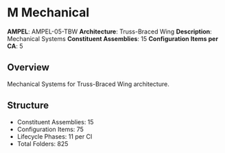# M Mechanical

**AMPEL**: AMPEL-05-TBW
**Architecture**: Truss-Braced Wing
**Description**: Mechanical Systems
**Constituent Assemblies**: 15
**Configuration Items per CA**: 5

## Overview
Mechanical Systems for Truss-Braced Wing architecture.

## Structure
- Constituent Assemblies: 15
- Configuration Items: 75
- Lifecycle Phases: 11 per CI
- Total Folders: 825
